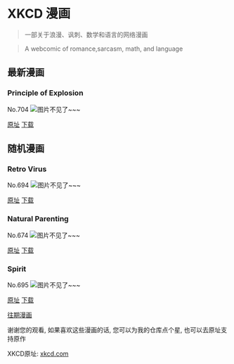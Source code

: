# XKCD 漫画


> 一部关于浪漫、讽刺、数学和语言的网络漫画

> A webcomic of romance,sarcasm, math, and language


## 最新漫画
### Principle of Explosion
No.704
![图片不见了~~~](https://imgs.xkcd.com/comics/principle_of_explosion.png)

[原址](https://xkcd.com//704) [下载](https://imgs.xkcd.com/comics/principle_of_explosion.png)



## 随机漫画
### Retro Virus
No.694
![图片不见了~~~](https://imgs.xkcd.com/comics/retro_virus.png)

[原址](https://xkcd.com//694) [下载](https://imgs.xkcd.com/comics/retro_virus.png)



### Natural Parenting
No.674
![图片不见了~~~](https://imgs.xkcd.com/comics/natural_parenting.png)

[原址](https://xkcd.com//674) [下载](https://imgs.xkcd.com/comics/natural_parenting.png)



### Spirit
No.695
![图片不见了~~~](https://imgs.xkcd.com/comics/spirit.png)

[原址](https://xkcd.com//695) [下载](https://imgs.xkcd.com/comics/spirit.png)



[往期漫画](image/)

谢谢您的观看, 如果喜欢这些漫画的话, 
您可以为我的仓库点个星, 也可以去原址支持原作

XKCD原址: [xkcd.com](https://xkcd.com)

